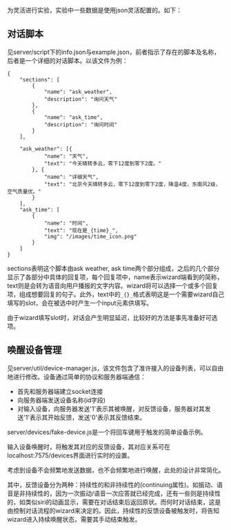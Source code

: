 为灵活进行实验，实验中一些数据是使用json灵活配置的。如下：

## 对话脚本

见server/script下的info.json与example.json，前者指示了存在的脚本及名称，后者是一个详细的对话脚本。以该文件为例：

```
{
    "sections": [
        {
            "name": "ask_weather",
            "description": "询问天气"
        },
        {
            "name": "ask_time",
            "description": "询问时间"
        }
    ],

    "ask_weather": [{
            "name": "天气",
            "text": "今天晴转多云，零下12度到零下2度。"
        }, {
            "name": "详细天气",
            "text": "北京今天晴转多云，零下12度到零下2度，降温4度，东南风2级，空气质量优。"
        }
    ],
    "ask_time": [
        {
            "name": "时间",
            "text": "现在是_{time}_",
            "img": "/images/time_icon.png"
        }
    ]
}
```

sections表明这个脚本由ask weather, ask time两个部分组成，之后的几个部分显示了各部分中具体的回复项，每个回复项中，name表示wizard端看到的简称，text则是会转为语音向用户播报的文字内容。wizard将可以选择一个或多个回复项，组成想要回复的句子。此外，text中的`_{}_`格式表明这是一个需要wizard自己填写的slot，会在被选中时产生一个input元素供填写。

由于wizard填写slot时，对话会产生明显延迟，比较好的方法是事先准备好可选项。

## 唤醒设备管理

见server/util/device-manager.js，该文件包含了准许接入的设备列表，可以自由地进行修改。设备通过简单的协议和服务器端通信：

+ 首先和服务器端建立socket连接
+ 向服务器端发送设备名称(id字段)
+ 对输入设备，向服务器发送'1'表示其被唤醒，对反馈设备，服务器对其发送'1'表示其开始反馈，发送'0'表示其反馈结束。

server/devices/fake-device.js是一个将回车键用于触发的简单设备示例。

输入设备唤醒时，将触发其对应的反馈设备，其对应关系可在localhost:7575/devices界面进行实时的设置。

考虑到设备不会频繁地发送数据，也不会频繁地进行唤醒，此处的设计非常简化。

其中，反馈设备分为两种：持续性的和非持续性的(continuing属性)。如振动、语音是非持续性的，因为一次振动/语音一次应答就已经完成，还有一些则是持续性的，如类似siri的动画显示，需要在对话结束后返回原状。而何时对话结束，这是由控制对话流程的wizard来决定的。因此，持续性的反馈设备被触发时，将告知wizard进入持续唤醒状态，需要其手动结束触发。